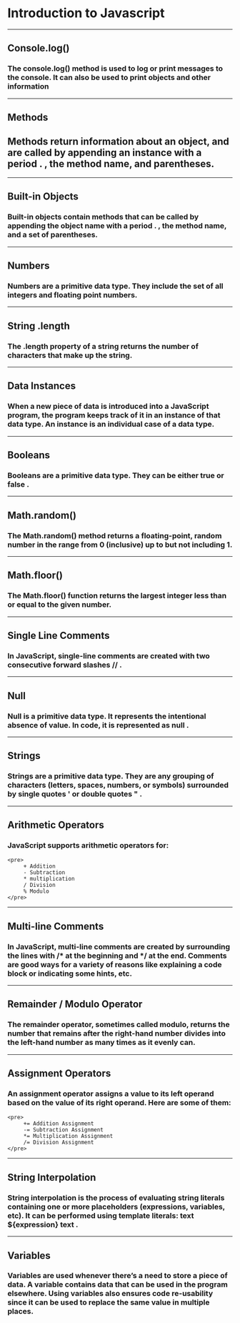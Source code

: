 # Introduction to Javascript

---

## Console.log()

### The console.log() method is used to log or print messages to the console. It can also be used to print objects and other information

---

## Methods

## Methods return information about an object, and are called by appending an instance with a period . , the method name, and parentheses.

---

## Built-in Objects

### Built-in objects contain methods that can be called by appending the object name with a period . , the method name, and a set of parentheses.

---

## Numbers

### Numbers are a primitive data type. They include the set of all integers and floating point numbers.

---

## String .length

### The .length property of a string returns the number of characters that make up the string.

---

## Data Instances

### When a new piece of data is introduced into a JavaScript program, the program keeps track of it in an instance of that data type. An instance is an individual case of a data type.

---

## Booleans

### Booleans are a primitive data type. They can be either true or false .

---

## Math.random()

### The Math.random() method returns a floating-point, random number in the range from 0 (inclusive) up to but not including 1.

---

## Math.floor()

### The Math.floor() function returns the largest integer less than or equal to the given number.

---

## Single Line Comments

### In JavaScript, single-line comments are created with two consecutive forward slashes // .

---

## Null

### Null is a primitive data type. It represents the intentional absence of value. In code, it is represented as null .

---

## Strings

### Strings are a primitive data type. They are any grouping of characters (letters, spaces, numbers, or symbols) surrounded by single quotes ' or double quotes " .

---

## Arithmetic Operators
 
### JavaScript supports arithmetic operators for:

    <pre>
         + Addition  
         - Subtraction 
         * multiplication 
         / Division 
         % Modulo 
    </pre>

---

## Multi-line Comments

### In JavaScript, multi-line comments are created by surrounding the lines with /* at the beginning and */ at the end. Comments are good ways for a variety of reasons like explaining a code block or indicating some hints, etc.

--- 

## Remainder / Modulo Operator

### The remainder operator, sometimes called modulo, returns the number that remains after the right-hand number divides into the left-hand number as many times as it evenly can.

---

## Assignment Operators

### An assignment operator assigns a value to its left operand based on the value of its right operand. Here are some of them:

    <pre>
         += Addition Assignment
         -= Subtraction Assignment
         *= Multiplication Assignment
         /= Division Assignment
    </pre>

--- 

## String Interpolation

### String interpolation is the process of evaluating string literals containing one or more placeholders (expressions, variables, etc). It can be performed using template literals: text ${expression} text .

---

## Variables

### Variables are used whenever there’s a need to store a piece of data. A variable contains data that can be used in the program elsewhere. Using variables also ensures code re-usability since it can be used to replace the same value in multiple places.





